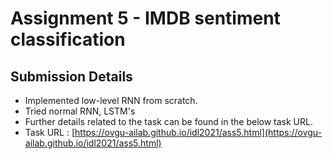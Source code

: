 # Assignment 5 - IMDB sentiment classification
## Submission Details
* Implemented low-level RNN from scratch.
* Tried normal RNN, LSTM's
* Further details related to the task can be found in the below task URL.
* Task URL : [https://ovgu-ailab.github.io/idl2021/ass5.html](https://ovgu-ailab.github.io/idl2021/ass5.html)